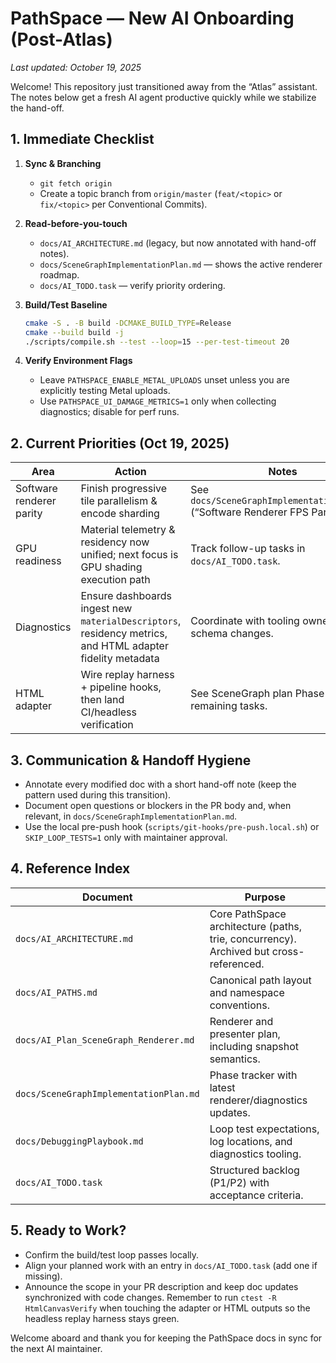 # PathSpace — New AI Onboarding (Post-Atlas)

_Last updated: October 19, 2025_

Welcome! This repository just transitioned away from the “Atlas” assistant. The notes below get a fresh AI agent productive quickly while we stabilize the hand-off.

## 1. Immediate Checklist

1. **Sync & Branching**
   - `git fetch origin`
   - Create a topic branch from `origin/master` (`feat/<topic>` or `fix/<topic>` per Conventional Commits).

2. **Read-before-you-touch**
   - `docs/AI_ARCHITECTURE.md` (legacy, but now annotated with hand-off notes).
   - `docs/SceneGraphImplementationPlan.md` — shows the active renderer roadmap.
   - `docs/AI_TODO.task` — verify priority ordering.

3. **Build/Test Baseline**
   ```bash
   cmake -S . -B build -DCMAKE_BUILD_TYPE=Release
   cmake --build build -j
   ./scripts/compile.sh --test --loop=15 --per-test-timeout 20
   ```

4. **Verify Environment Flags**
   - Leave `PATHSPACE_ENABLE_METAL_UPLOADS` unset unless you are explicitly testing Metal uploads.
   - Use `PATHSPACE_UI_DAMAGE_METRICS=1` only when collecting diagnostics; disable for perf runs.

## 2. Current Priorities (Oct 19, 2025)

| Area | Action | Notes |
| --- | --- | --- |
| Software renderer parity | Finish progressive tile parallelism & encode sharding | See `docs/SceneGraphImplementationPlan.md` (“Software Renderer FPS Parity”). |
| GPU readiness | Material telemetry & residency now unified; next focus is GPU shading execution path | Track follow-up tasks in `docs/AI_TODO.task`. |
| Diagnostics | Ensure dashboards ingest new `materialDescriptors`, residency metrics, and HTML adapter fidelity metadata | Coordinate with tooling owners before schema changes. |
| HTML adapter | Wire replay harness + pipeline hooks, then land CI/headless verification | See SceneGraph plan Phase 7 for remaining tasks. |

## 3. Communication & Handoff Hygiene

- Annotate every modified doc with a short hand-off note (keep the pattern used during this transition).
- Document open questions or blockers in the PR body and, when relevant, in `docs/SceneGraphImplementationPlan.md`.
- Use the local pre-push hook (`scripts/git-hooks/pre-push.local.sh`) or `SKIP_LOOP_TESTS=1` only with maintainer approval.

## 4. Reference Index

| Document | Purpose |
| --- | --- |
| `docs/AI_ARCHITECTURE.md` | Core PathSpace architecture (paths, trie, concurrency). Archived but cross-referenced. |
| `docs/AI_PATHS.md` | Canonical path layout and namespace conventions. |
| `docs/AI_Plan_SceneGraph_Renderer.md` | Renderer and presenter plan, including snapshot semantics. |
| `docs/SceneGraphImplementationPlan.md` | Phase tracker with latest renderer/diagnostics updates. |
| `docs/DebuggingPlaybook.md` | Loop test expectations, log locations, and diagnostics tooling. |
| `docs/AI_TODO.task` | Structured backlog (P1/P2) with acceptance criteria. |

## 5. Ready to Work?

- Confirm the build/test loop passes locally.
- Align your planned work with an entry in `docs/AI_TODO.task` (add one if missing).
- Announce the scope in your PR description and keep doc updates synchronized with code changes. Remember to run `ctest -R HtmlCanvasVerify` when touching the adapter or HTML outputs so the headless replay harness stays green.

Welcome aboard and thank you for keeping the PathSpace docs in sync for the next AI maintainer.
